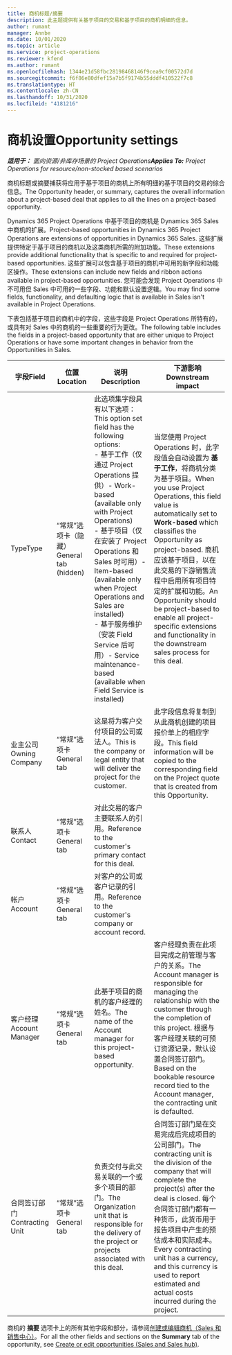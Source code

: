 ```yaml
---
title: 商机标题/摘要
description: 此主题提供有关基于项目的交易和基于项目的商机明细的信息。
author: rumant
manager: Annbe
ms.date: 10/01/2020
ms.topic: article
ms.service: project-operations
ms.reviewer: kfend
ms.author: rumant
ms.openlocfilehash: 1344e21d58fbc28198468146f9cea9cf00572d7d
ms.sourcegitcommit: f6f86e80dfef15a7b5f9174b55dddf410522f7c8
ms.translationtype: HT
ms.contentlocale: zh-CN
ms.lasthandoff: 10/31/2020
ms.locfileid: "4181216"
---
```

# <a name="opportunity-settings"></a><span data-ttu-id="7a960-103">商机设置</span><span class="sxs-lookup"><span data-stu-id="7a960-103">Opportunity settings</span></span>

<span data-ttu-id="7a960-104">_**适用于：** 面向资源/非库存场景的 Project Operations_</span><span class="sxs-lookup"><span data-stu-id="7a960-104">_**Applies To:** Project Operations for resource/non-stocked based scenarios_</span></span>


<span data-ttu-id="7a960-105">商机标题或摘要捕获将应用于基于项目的商机上所有明细的基于项目的交易的综合信息。</span><span class="sxs-lookup"><span data-stu-id="7a960-105">The Opportunity header, or summary, captures the overall information about a project-based deal that applies to all the lines on a project-based opportunity.</span></span>

<span data-ttu-id="7a960-106">Dynamics 365 Project Operations 中基于项目的商机是 Dynamics 365 Sales 中商机的扩展。</span><span class="sxs-lookup"><span data-stu-id="7a960-106">Project-based opportunities in Dynamics 365 Project Operations are extensions of opportunities in Dynamics 365 Sales.</span></span> <span data-ttu-id="7a960-107">这些扩展提供特定于基于项目的商机以及这类商机所需的附加功能。</span><span class="sxs-lookup"><span data-stu-id="7a960-107">These extensions provide additional functionality that is specific to and required for project-based opportunities.</span></span> <span data-ttu-id="7a960-108">这些扩展可以包含基于项目的商机中可用的新字段和功能区操作。</span><span class="sxs-lookup"><span data-stu-id="7a960-108">These extensions can include new fields and ribbon actions available in project-based opportunities.</span></span> <span data-ttu-id="7a960-109">您可能会发现 Project Operations 中不可用但 Sales 中可用的一些字段、功能和默认设置逻辑。</span><span class="sxs-lookup"><span data-stu-id="7a960-109">You may find some fields, functionality, and defaulting logic that is available in Sales isn't available in Project Operations.</span></span>

<span data-ttu-id="7a960-110">下表包括基于项目的商机中的字段，这些字段是 Project Operations 所特有的，或具有对 Sales 中的商机的一些重要的行为更改。</span><span class="sxs-lookup"><span data-stu-id="7a960-110">The following table includes the fields in a project-based opportunity that are either unique to Project Operations or have some important changes in behavior from the Opportunities in Sales.</span></span>

| <span data-ttu-id="7a960-111">**字段**</span><span class="sxs-lookup"><span data-stu-id="7a960-111">**Field**</span></span> | <span data-ttu-id="7a960-112">**位置**</span><span class="sxs-lookup"><span data-stu-id="7a960-112">**Location**</span></span> | <span data-ttu-id="7a960-113">**说明**</span><span class="sxs-lookup"><span data-stu-id="7a960-113">**Description**</span></span> | <span data-ttu-id="7a960-114">**下游影响**</span><span class="sxs-lookup"><span data-stu-id="7a960-114">**Downstream impact**</span></span> |
| --- | --- | --- | --- |
| <span data-ttu-id="7a960-115">Type</span><span class="sxs-lookup"><span data-stu-id="7a960-115">Type</span></span> | <span data-ttu-id="7a960-116">“常规”选项卡（隐藏）</span><span class="sxs-lookup"><span data-stu-id="7a960-116">General tab (hidden)</span></span> | <span data-ttu-id="7a960-117">此选项集字段具有以下选项：</span><span class="sxs-lookup"><span data-stu-id="7a960-117">This option set field has the following options:</span></span></br><span data-ttu-id="7a960-118">- 基于工作（仅通过 Project Operations 提供）</span><span class="sxs-lookup"><span data-stu-id="7a960-118">- Work-based (available only with Project Operations)</span></span></br><span data-ttu-id="7a960-119">- 基于项目（仅在安装了 Project Operations 和 Sales 时可用）</span><span class="sxs-lookup"><span data-stu-id="7a960-119">- Item-based (available only when Project Operations and Sales are installed)</span></span></br><span data-ttu-id="7a960-120">- 基于服务维护（安装 Field Service 后可用）</span><span class="sxs-lookup"><span data-stu-id="7a960-120">- Service maintenance-based (available when Field Service is installed)</span></span> | <span data-ttu-id="7a960-121">当您使用 Project Operations 时，此字段值会自动设置为 **基于工作**，将商机分类为基于项目。</span><span class="sxs-lookup"><span data-stu-id="7a960-121">When you use Project Operations, this field value is automatically set to **Work-based** which classifies the Opportunity as project-based.</span></span> <span data-ttu-id="7a960-122">商机应该基于项目，以在此交易的下游销售流程中启用所有项目特定的扩展和功能。</span><span class="sxs-lookup"><span data-stu-id="7a960-122">An Opportunity should be project-based to enable all project-specific extensions and functionality in the downstream sales process for this deal.</span></span> |
| <span data-ttu-id="7a960-123">业主公司</span><span class="sxs-lookup"><span data-stu-id="7a960-123">Owning Company</span></span> | <span data-ttu-id="7a960-124">“常规”选项卡</span><span class="sxs-lookup"><span data-stu-id="7a960-124">General tab</span></span> | <span data-ttu-id="7a960-125">这是将为客户交付项目的公司或法人。</span><span class="sxs-lookup"><span data-stu-id="7a960-125">This is the company or legal entity that will deliver the project for the customer.</span></span> | <span data-ttu-id="7a960-126">此字段信息将复制到从此商机创建的项目报价单上的相应字段。</span><span class="sxs-lookup"><span data-stu-id="7a960-126">This field information will be copied to the corresponding field on the Project quote that is created from this Opportunity.</span></span> |
| <span data-ttu-id="7a960-127">联系人​​</span><span class="sxs-lookup"><span data-stu-id="7a960-127">Contact</span></span> | <span data-ttu-id="7a960-128">“常规”选项卡</span><span class="sxs-lookup"><span data-stu-id="7a960-128">General tab</span></span> | <span data-ttu-id="7a960-129">对此交易的客户主要联系人的引用。</span><span class="sxs-lookup"><span data-stu-id="7a960-129">Reference to the customer's primary contact for this deal.</span></span> | |
| <span data-ttu-id="7a960-130">帐户​​</span><span class="sxs-lookup"><span data-stu-id="7a960-130">Account</span></span> | <span data-ttu-id="7a960-131">“常规”选项卡</span><span class="sxs-lookup"><span data-stu-id="7a960-131">General tab</span></span> | <span data-ttu-id="7a960-132">对客户的公司或客户记录的引用。</span><span class="sxs-lookup"><span data-stu-id="7a960-132">Reference to the customer's company or account record.</span></span> | |
| <span data-ttu-id="7a960-133">客户经理</span><span class="sxs-lookup"><span data-stu-id="7a960-133">Account Manager</span></span> | <span data-ttu-id="7a960-134">“常规”选项卡</span><span class="sxs-lookup"><span data-stu-id="7a960-134">General tab</span></span> | <span data-ttu-id="7a960-135">此基于项目的商机的客户经理的姓名。</span><span class="sxs-lookup"><span data-stu-id="7a960-135">The name of the Account manager for this project-based opportunity.</span></span> | <span data-ttu-id="7a960-136">客户经理负责在此项目完成之前管理与客户的关系。</span><span class="sxs-lookup"><span data-stu-id="7a960-136">The Account manager is responsible for managing the relationship with the customer through the completion of this project.</span></span> <span data-ttu-id="7a960-137">根据与客户经理关联的可预订资源记录，默认设置合同签订部门。</span><span class="sxs-lookup"><span data-stu-id="7a960-137">Based on the bookable resource record tied to the Account manager, the contracting unit is defaulted.</span></span> |
| <span data-ttu-id="7a960-138">合同签订部门</span><span class="sxs-lookup"><span data-stu-id="7a960-138">Contracting Unit</span></span> | <span data-ttu-id="7a960-139">“常规”选项卡</span><span class="sxs-lookup"><span data-stu-id="7a960-139">General tab</span></span> | <span data-ttu-id="7a960-140">负责交付与此交易关联的一个或多个项目的部门。</span><span class="sxs-lookup"><span data-stu-id="7a960-140">The Organization unit that is responsible for the delivery of the project or projects associated with this deal.</span></span> | <span data-ttu-id="7a960-141">合同签订部门是在交易完成后完成项目的公司部门。</span><span class="sxs-lookup"><span data-stu-id="7a960-141">The contracting unit is the division of the company that will complete the project(s) after the deal is closed.</span></span> <span data-ttu-id="7a960-142">每个合同签订部门都有一种货币，此货币用于报告项目中产生的预估成本和实际成本。</span><span class="sxs-lookup"><span data-stu-id="7a960-142">Every contracting unit has a currency, and this currency is used to report estimated and actual costs incurred during the project.</span></span> |

<span data-ttu-id="7a960-143">商机的 **摘要** 选项卡上的所有其他字段和部分，请参阅[创建或编辑商机（Sales 和销售中心）](https://docs.microsoft.com/dynamics365/sales-enterprise/create-edit-opportunity-sales)。</span><span class="sxs-lookup"><span data-stu-id="7a960-143">For all the other fields and sections on the **Summary** tab of the opportunity, see [Create or edit opportunities (Sales and Sales hub)](https://docs.microsoft.com/dynamics365/sales-enterprise/create-edit-opportunity-sales).</span></span>
